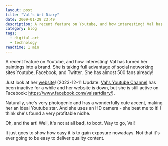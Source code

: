 ```yaml
---
layout: post
title: "Val's Art Diary"
date: 2009-01-29 23:49
description: A recent feature on Youtube, and how interesting! Val has turned her paintings into a digital brand.
category: blog
tags:
  - digital-art
  - technology
readtime: 1 min
---
```


A recent feature on Youtube, and how interesting! Val has turned her paintings into a brand. She is taking full advantage of social networking sites Youtube, Facebook, and Twitter. She has almost 500 fans already!

Just look at her [website](http://www.valsartdiary.com/valsartdiary/Welcome.html)! (2023-12-11 Update: [Val's Youtube Channel](https://www.youtube.com/@valsartdiary/videos) has been inactive for a while and her website is down, but she is still active on Facebook: https://www.facebook.com/valsartdiary/).

Naturally, she's very photogenic and has a wonderfully cute accent, making her an ideal Youtube star. And she uses an HD camera - she beat me to it! I think she's found a very profitable niche.

Oh, and the art! Well, it's not at all bad, to boot. Way to go, Val!

It just goes to show how easy it is to gain exposure nowadays. Not that it's ever going to be easy to deliver quality content.
